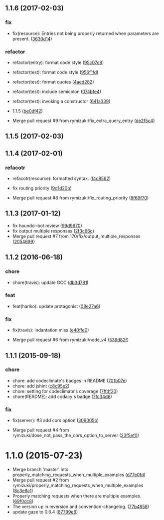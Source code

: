 <a name="1.1.6"></a>
## 1.1.6 (2017-02-03)


### fix

* fix(resource): Entries not being properly returned when parameters are present.
 ([3630d14](https://github.com/rymizuki/node-hariko/commit/3630d14))

### refactor

* refactor(entry): format code style
 ([95c07c8](https://github.com/rymizuki/node-hariko/commit/95c07c8))
* refactor(test): format code style
 ([956f1fd](https://github.com/rymizuki/node-hariko/commit/956f1fd))
* refactor(test): format quotes
 ([4aed282](https://github.com/rymizuki/node-hariko/commit/4aed282))
* refactor(test): include semicolon
 ([074bfe4](https://github.com/rymizuki/node-hariko/commit/074bfe4))
* refactor(test): invoking a constructor
 ([641a339](https://github.com/rymizuki/node-hariko/commit/641a339))

* 1.1.5
 ([be0df42](https://github.com/rymizuki/node-hariko/commit/be0df42))
* Merge pull request #9 from rymizuki/fix_extra_query_entry
 ([de2f5c4](https://github.com/rymizuki/node-hariko/commit/de2f5c4))



<a name="1.1.5"></a>
## 1.1.5 (2017-02-03)




<a name="1.1.4"></a>
## 1.1.4 (2017-02-01)


### refacotr

* refacotr(resource): formatted syntax.
 ([f4c8562](https://github.com/rymizuki/node-hariko/commit/f4c8562))

* fix routing priority
 ([9d1d20b](https://github.com/rymizuki/node-hariko/commit/9d1d20b))
* Merge pull request #8 from rymizuki/fix_routing_priority
 ([8f69f70](https://github.com/rymizuki/node-hariko/commit/8f69f70))



<a name="1.1.3"></a>
## 1.1.3 (2017-01-12)


* fix houndci-bot review
 ([99d9670](https://github.com/rymizuki/node-hariko/commit/99d9670))
* fix output multiple responses
 ([2f3c66c](https://github.com/rymizuki/node-hariko/commit/2f3c66c))
* Merge pull request #7 from 170/fix/output_multiple_responses
 ([2054699](https://github.com/rymizuki/node-hariko/commit/2054699))



<a name="1.1.2"></a>
## 1.1.2 (2016-06-18)


### chore

* chore(travis): update GCC
 ([db3d781](https://github.com/rymizuki/node-hariko/commit/db3d781))

### feat

* feat(hariko): update protagonist
 ([08e27a6](https://github.com/rymizuki/node-hariko/commit/08e27a6))

### fix

* fix(travis): indantation miss
 ([e40ffe0](https://github.com/rymizuki/node-hariko/commit/e40ffe0))

* Merge pull request #6 from rymizuki/node_v4
 ([539d82f](https://github.com/rymizuki/node-hariko/commit/539d82f))



<a name="1.1.1"></a>
## 1.1.1 (2015-09-18)


### chore

* chore: add codeclimate's badges in README
 ([701b07e](https://github.com/rymizuki/node-hariko/commit/701b07e))
* chore: add jshint
 ([c8c95e2](https://github.com/rymizuki/node-hariko/commit/c8c95e2))
* chore: setting for codeclimate's coverage
 ([7ffdf20](https://github.com/rymizuki/node-hariko/commit/7ffdf20))
* chore(README): add codacy's badge
 ([7fc34d6](https://github.com/rymizuki/node-hariko/commit/7fc34d6))

### fix

* fix(server): #3 add cors option
 ([309005b](https://github.com/rymizuki/node-hariko/commit/309005b))

* Merge pull request #4 from rymizuki/dose_not_pass_the_cors_option_to_server
 ([23f5ef0](https://github.com/rymizuki/node-hariko/commit/23f5ef0))



<a name="1.1.0"></a>
# 1.1.0 (2015-07-23)


* Merge branch 'master' into properly_matching_requests_when_multiple_examples
 ([d77e0fd](https://github.com/rymizuki/node-hariko/commit/d77e0fd))
* Merge pull request #2 from rymizuki/properly_matching_requests_when_multiple_examples
 ([8c3e8c1](https://github.com/rymizuki/node-hariko/commit/8c3e8c1))
* Properly matching requests when there are multiple examples.
 ([69f0dc8](https://github.com/rymizuki/node-hariko/commit/69f0dc8))
* The version up in mversion and convention-changelog.
 ([77b4858](https://github.com/rymizuki/node-hariko/commit/77b4858))
* update gaze to 0.6.4
 ([87799e6](https://github.com/rymizuki/node-hariko/commit/87799e6))




